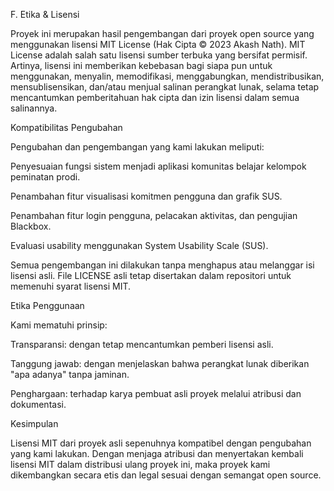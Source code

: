 F. Etika & Lisensi

Proyek ini merupakan hasil pengembangan dari proyek open source yang menggunakan lisensi MIT License (Hak Cipta © 2023 Akash Nath). MIT License adalah salah satu lisensi sumber terbuka yang bersifat permisif. Artinya, lisensi ini memberikan kebebasan bagi siapa pun untuk menggunakan, menyalin, memodifikasi, menggabungkan, mendistribusikan, mensublisensikan, dan/atau menjual salinan perangkat lunak, selama tetap mencantumkan pemberitahuan hak cipta dan izin lisensi dalam semua salinannya.

Kompatibilitas Pengubahan

Pengubahan dan pengembangan yang kami lakukan meliputi:

Penyesuaian fungsi sistem menjadi aplikasi komunitas belajar kelompok peminatan prodi.

Penambahan fitur visualisasi komitmen pengguna dan grafik SUS.

Penambahan fitur login pengguna, pelacakan aktivitas, dan pengujian Blackbox.

Evaluasi usability menggunakan System Usability Scale (SUS).

Semua pengembangan ini dilakukan tanpa menghapus atau melanggar isi lisensi asli. File LICENSE asli tetap disertakan dalam repositori untuk memenuhi syarat lisensi MIT.

Etika Penggunaan

Kami mematuhi prinsip:

Transparansi: dengan tetap mencantumkan pemberi lisensi asli.

Tanggung jawab: dengan menjelaskan bahwa perangkat lunak diberikan "apa adanya" tanpa jaminan.

Penghargaan: terhadap karya pembuat asli proyek melalui atribusi dan dokumentasi.

Kesimpulan

Lisensi MIT dari proyek asli sepenuhnya kompatibel dengan pengubahan yang kami lakukan. Dengan menjaga atribusi dan menyertakan kembali lisensi MIT dalam distribusi ulang proyek ini, maka proyek kami dikembangkan secara etis dan legal sesuai dengan semangat open source.
